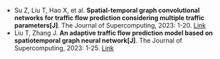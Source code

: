 * Su Z, Liu T, Hao X, et al. <b>Spatial-temporal graph convolutional networks for traffic flow prediction considering multiple traffic parameters[J]</b>. The Journal of Supercomputing, 2023: 1-20. [Link](https://link.springer.com/article/10.1007/s11227-023-05383-0)
* Liu T, Zhang J. <b>An adaptive traffic flow prediction model based on spatiotemporal graph neural network[J]</b>. The Journal of Supercomputing, 2023: 1-25. [Link](https://link.springer.com/article/10.1007/s11227-023-05261-9)
